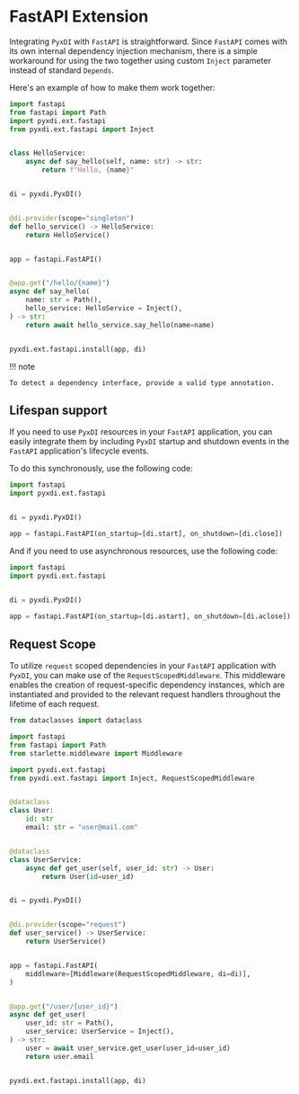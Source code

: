 # FastAPI Extension

Integrating `PyxDI` with `FastAPI` is straightforward. Since `FastAPI` comes with its own internal dependency injection
mechanism, there is a simple workaround for using the two together using custom `Inject` parameter instead of standard `Depends`.

Here's an example of how to make them work together:


```python
import fastapi
from fastapi import Path
import pyxdi.ext.fastapi
from pyxdi.ext.fastapi import Inject


class HelloService:
    async def say_hello(self, name: str) -> str:
        return f"Hello, {name}"


di = pyxdi.PyxDI()


@di.provider(scope="singleton")
def hello_service() -> HelloService:
    return HelloService()


app = fastapi.FastAPI()


@app.get("/hello/{name}")
async def say_hello(
    name: str = Path(),
    hello_service: HelloService = Inject(),
) -> str:
    return await hello_service.say_hello(name=name)


pyxdi.ext.fastapi.install(app, di)
```

!!! note

    To detect a dependency interface, provide a valid type annotation.


## Lifespan support

If you need to use `PyxDI` resources in your `FastAPI` application, you can easily integrate them by including `PyxDI`
startup and shutdown events in the `FastAPI` application's lifecycle events.

To do this synchronously, use the following code:

```python
import fastapi
import pyxdi.ext.fastapi


di = pyxdi.PyxDI()

app = fastapi.FastAPI(on_startup=[di.start], on_shutdown=[di.close])
```

And if you need to use asynchronous resources, use the following code:

```python
import fastapi
import pyxdi.ext.fastapi


di = pyxdi.PyxDI()

app = fastapi.FastAPI(on_startup=[di.astart], on_shutdown=[di.aclose])
```

## Request Scope

To utilize `request` scoped dependencies in your `FastAPI` application with `PyxDI`, you can make use of the
`RequestScopedMiddleware`. This middleware enables the creation of request-specific dependency instances,
which are instantiated and provided to the relevant request handlers throughout the lifetime of each request.

```python
from dataclasses import dataclass

import fastapi
from fastapi import Path
from starlette.middleware import Middleware

import pyxdi.ext.fastapi
from pyxdi.ext.fastapi import Inject, RequestScopedMiddleware


@dataclass
class User:
    id: str
    email: str = "user@mail.com"


@dataclass
class UserService:
    async def get_user(self, user_id: str) -> User:
        return User(id=user_id)


di = pyxdi.PyxDI()


@di.provider(scope="request")
def user_service() -> UserService:
    return UserService()


app = fastapi.FastAPI(
    middleware=[Middleware(RequestScopedMiddleware, di=di)],
)


@app.get("/user/{user_id}")
async def get_user(
    user_id: str = Path(),
    user_service: UserService = Inject(),
) -> str:
    user = await user_service.get_user(user_id=user_id)
    return user.email


pyxdi.ext.fastapi.install(app, di)
```

